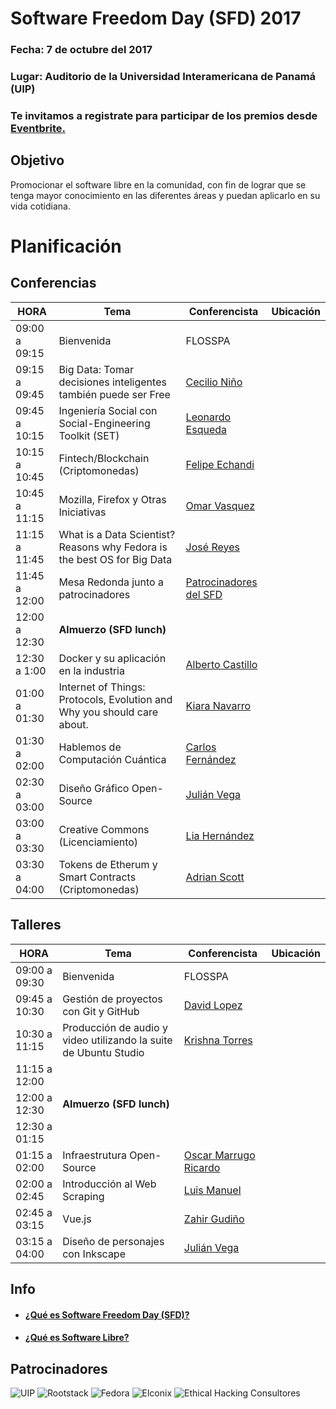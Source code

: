 # Software Freedom Day (SFD)  2017

### Fecha:  7 de octubre del 2017
### Lugar: Auditorio de la Universidad Interamericana de Panamá (UIP)

### Te invitamos a registrate para participar de los premios desde [Eventbrite.](https://www.eventbrite.com/e/software-freedom-day-tickets-38042449992)


## Objetivo
Promocionar el software libre en la comunidad, 
con fin de lograr que se tenga mayor conocimiento en las 
diferentes áreas y puedan aplicarlo en su vida cotidiana.



# Planificación

## Conferencias
|     HORA      |                                Tema                                  |  Conferencista | Ubicación|
|---------------|----------------------------------------------------------------------|----------------|----------|
| 09:00 a 09:15 | Bienvenida                                                           | FLOSSPA        |          |
| 09:15 a 09:45 | Big Data: Tomar decisiones inteligentes también puede ser Free | [Cecilio Niño](https://pa.linkedin.com/in/cecilio-niño-aa778a39) ||
| 09:45 a 10:15 | Ingeniería Social con Social-Engineering Toolkit (SET) | [Leonardo Esqueda](https://github.com/ShaoranD3) ||
| 10:15 a 10:45 | Fintech/Blockchain (Criptomonedas)| [Felipe Echandi ]() ||
| 10:45 a 11:15 | Mozilla, Firefox y Otras Iniciativas | [Omar Vasquez](https://mozillians.org/es/u/omar.vasquezlima/) ||
| 11:15 a 11:45 | What is a Data Scientist? Reasons why Fedora is the best OS for Big Data | [José Reyes](https://github.com/yosef7/) ||
| 11:45 a 12:00 | Mesa Redonda junto a patrocinadores |[Patrocinadores del SFD]()||
| 12:00 a 12:30 | __Almuerzo (SFD lunch)__ |||
| 12:30 a 1:00  | Docker y su aplicación en la industria |[Alberto Castillo](http://albertocg.com/)|| 
| 01:00 a 01:30 | Internet of Things: Protocols, Evolution and Why you should care about. | [Kiara Navarro](https://www.kiaranavarro.com/)||
| 01:30 a 02:00 | Hablemos de Computación Cuántica| [Carlos Fernández]()||
| 02:30 a 03:00 | Diseño Gráfico Open-Source | [Julián Vega](http://www.arpiasoftware.com/)| 
| 03:00 a 03:30 | Creative Commons (Licenciamiento)|[Lia Hernández]()||  
| 03:30 a 04:00 | Tokens de Etherum y Smart Contracts (Criptomonedas) | [Adrian Scott]() ||

## Talleres
|     HORA      |                                Tema                                  |  Conferencista | Ubicación|
|---------------|----------------------------------------------------------------------|----------------|----------|
| 09:00 a 09:30| Bienvenida                                                           | FLOSSPA        |          |
| 09:45 a 10:30 | Gestión de proyectos con Git y GitHub| [David Lopez](https://twitter.com/David25LO?lang=es) ||
| 10:30 a 11:15 | Producción de audio y video utilizando la suite de Ubuntu Studio | [Krishna Torres]() ||
| 11:15 a 12:00 |  |  ||
| 12:00 a 12:30 | __Almuerzo (SFD lunch)__ |||
| 12:30 a 01:15 |  |  ||
| 01:15 a 02:00 | Infraestrutura Open-Source | [Oscar Marrugo Ricardo](https://pa.linkedin.com/in/oscar-marrugo-ricardo-a558a573) ||
| 02:00 a 02:45 | Introducción al Web Scraping| [Luis Manuel](https://github.com/blackfile) ||
| 02:45 a 03:15 | Vue.js | [Zahir Gudiño](https://twitter.com/zgudino?lang=es)|| 
| 03:15 a 04:00 | Diseño de personajes con Inkscape | [Julián Vega](http://www.arpiasoftware.com/) ||


## Info 
- #### [¿Qué es Software Freedom Day (SFD)?](/info/whatSFD.md)
- #### [¿Qué es Software Libre?](/info/whatis.md)

## Patrocinadores
![UIP]( http://portal.uip.edu.pa/resources/images/institutions/banner_uip.png) ![Rootstack](https://www.drupal.org/files/Rootstack_0.png) ![Fedora](https://fedoraproject.org/w/uploads/2/2d/Logo_fedoralogo.png) ![Elconix](http://www.elconix.com/wp-content/uploads/2014/05/logo_elconix.png) ![Ethical Hacking Consultores](http://ehacking.com.bo/wp-content/uploads/2015/05/nlogoEHC.png)
